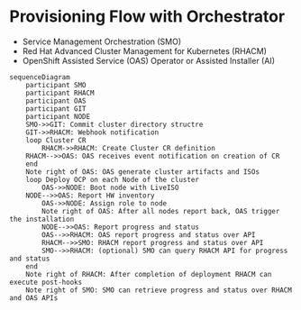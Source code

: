 # Provisioning Flow with Orchestrator


- Service Management Orchestration (SMO)
- Red Hat Advanced Cluster Management for Kubernetes (RHACM)
- OpenShift Assisted Service (OAS) Operator or Assisted Installer (AI)


```mermaid
sequenceDiagram
    participant SMO
    participant RHACM
    participant OAS
    participant GIT
    participant NODE
    SMO->>GIT: Commit cluster directory structre
    GIT->>RHACM: Webhook notification
    loop Cluster CR
        RHACM->>RHACM: Create Cluster CR definition
	RHACM-->>OAS: OAS receives event notification on creation of CR
    end
    Note right of OAS: OAS generate cluster artifacts and ISOs
    loop Deploy OCP on each Node of the cluster
        OAS->>NODE: Boot node with LiveISO
	NODE-->>OAS: Report HW inventory
        OAS->>NODE: Assign role to node
        Note right of OAS: After all nodes report back, OAS trigger the installation
        NODE-->>OAS: Report progress and status
        OAS-->>RHACM: OAS report progress and status over API
        RHACM-->>SMO: RHACM report progress and status over API
        SMO-->>RHACM: (optional) SMO can query RHACM API for progress and status
    end
    Note right of RHACM: After completion of deployment RHACM can execute post-hooks
    Note right of SMO: SMO can retrieve progress and status over RHACM and OAS APIs
```

